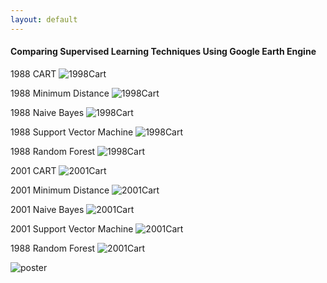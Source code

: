 ```yaml
---
layout: default
---
```


#### Comparing Supervised Learning Techniques Using Google Earth Engine

1988 CART
![1998Cart](images_website/1988cart.jpg)

1988 Minimum Distance
![1998Cart](images_website/1988md.jpg)

1988 Naive Bayes
![1998Cart](images_website/1988nb.jpg)

1988 Support Vector Machine
![1998Cart](images_website/1988svm.jpg)

1988 Random Forest
![1998Cart](images_website/1988rf.jpg)

2001 CART
![2001Cart](images_website/2001cart.jpg)

2001 Minimum Distance
![2001Cart](images_website/2001md.jpg)

2001 Naive Bayes
![2001Cart](images_website/2001nb.jpg)

2001 Support Vector Machine
![2001Cart](images_website/2001svm.jpg)

1988 Random Forest
![2001Cart](images_website/2001rf.jpg)





![poster](mcgraw_poster.jpg)
 
